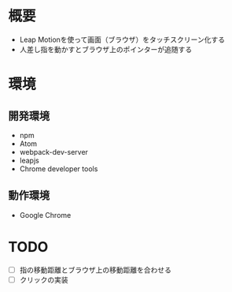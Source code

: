 # 概要
- Leap Motionを使って画面（ブラウザ）をタッチスクリーン化する
- 人差し指を動かすとブラウザ上のポインターが追随する

# 環境
## 開発環境
- npm
- Atom
- webpack-dev-server
- leapjs
- Chrome developer tools

## 動作環境
- Google Chrome

# TODO
- [ ] 指の移動距離とブラウザ上の移動距離を合わせる
- [ ] クリックの実装